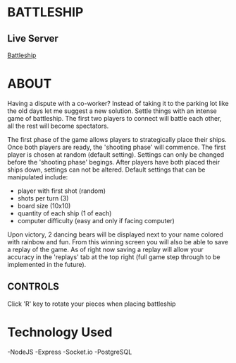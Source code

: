 # BATTLESHIP

## Live Server

[Battleship](https://dashboard.heroku.com/apps/battleship-multiplayer-jeff/settings)

# ABOUT

Having a dispute with a co-worker? Instead of taking it to the parking lot like the old days let me suggest a new solution. Settle things with an intense game of battleship. The first two players to connect will battle each other, all the rest will become spectators. 

The first phase of the game allows players to strategically place their ships. Once both players are ready, the 'shooting phase' will commence. The first player is chosen at random (default setting). Settings can only be changed before the 'shooting phase' begings. After players have both placed their ships down, settings can not be altered.
Default settings that can be manipulated include:

  - player with first shot (random)
  - shots per turn (3)
  - board size (10x10)
  - quantity of each ship (1 of each)
  - computer difficulty (easy and only if facing computer)
  
Upon victory, 2 dancing bears will be displayed next to your name colored with rainbow and fun. From this winning screen you will also be able to save a replay of the game. As of right now saving a replay will allow your accuracy in the 'replays' tab at the top right (full game step through to be implemented in the future). 

## CONTROLS

Click 'R' key to rotate your pieces when placing battleship

# Technology Used

-NodeJS
-Express
-Socket.io
-PostgreSQL
